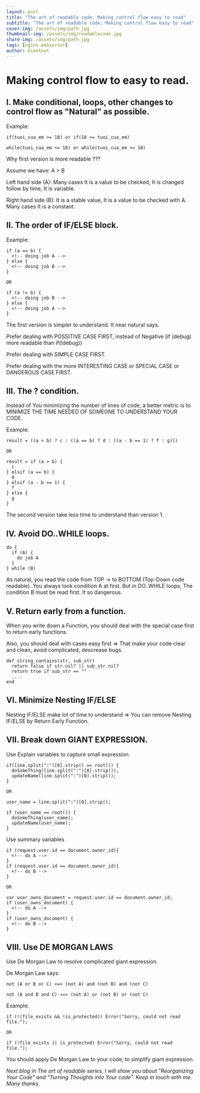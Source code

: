 ```yaml
---
layout: post
title: "The art of readable code: Making control flow easy to read"
subtitle: "The art of readable code: Making control flow easy to read"
cover-img: /assets/img/path.jpg
thumbnail-img: /assets/img/readablecode.jpg
share-img: /assets/img/path.jpg
tags: [nginx webserver]
author: kieetnvt
---
```



# Making control flow to easy to read.

## I. Make conditional, loops, other changes to control flow as "Natural" as possible.

Example:

```
if(tuoi_cua_em >= 18) or if(18 >= tuoi_cua_em)

while(tuoi_cua_em <= 18) or while(tuoi_cua_em >= 18)
```

Why first version is more readable ???

Assume we have: A > B

Left hand side (A): Many cases It is a value to be checked, It is changed follow by time, It is variable.

Right hand side (B): It is a stable value, It is a value to be checked with A. Many cases It is a constant.

## II. The order of IF/ELSE block.

Example:

```
if (a == b) {
  <!-- doing job A -->
} else {
  <!-- doing job B -->
}

OR

if (a != b) {
  <!-- doing job B -->
} else {
  <!-- doing job A -->
}
```

The first version is simpler to understand. It near natural says.

Prefer dealing with POSSITIVE CASE FIRST, instead of Negative (if (debug) more readable than if(!debug))

Prefer dealing with SIMPLE CASE FIRST.

Prefer dealing with the more INTERESTING CASE or SPECIAL CASE or DANGEROUS CASE FIRST.

## III. The ? condition.

Instead of You minimizing the number of lines of code, a better metric is to MINIMIZE THE TIME NEEDED OF SOMEONE TO UNDERSTAND YOUR CODE.

Example:

```
result = ((a > b) ? c : ((a == b) ? d : ((a - b == 1) ? f : g)))

OR

result = if (a > b) {
  c
} elsif (a == b) {
  d
} elsif (a - b == 1) {
  f
} else {
  g
}
```

The second version take less time to understand than version 1.

## IV. Avoid DO..WHILE loops.

```
do {
  if (A) {
    do job A
  }
} while (B)
```

As natural, you read the code from TOP -> to BOTTOM (Top-Down code readable). You always look condition A at first. But in DO..WHILE loops, The condition B must be read first. It so dangerous.

## V. Return early from a function.

When you write down a Function, you should deal with the special case first to return early functions.

Also, you should deal with cases easy first => That make your code clear and clean, avoid complicated, descrease bugs.

```
def string_contains(str, sub_str)
  return false if str.nil? || sub_str.nil?
  return true if sub_str == ""
  ....
end
```

## VI. Minimize Nesting IF/ELSE

Nesting IF/ELSE make lot of time to understand => You can remove Nesting IF/ELSE by Return Early Function.

## VII. Break down GIANT EXPRESSION.

Use Explain variables to capture small expression.

```
if(line.split(":")[0].strip() == root()) {
  doSomeThing(line.split(":")[0].strip());
  updateName(line.split(":")[0].strip());
}

OR

user_name = line.split(":")[0].strip();

if (user_name == root()) {
  doSomeThing(user_name);
  updateName(user_name);
}
```

Use summary variables

```
if (request.user.id == document.owner_id){
  <!-- do A -->
}
if (request.user.id == document.owner_id){
  <!-- do B -->
}

OR

var user_owns_document = request.user.id == document.owner_id;
if (user_owns_document) {
  <!-- do A -->
}
if (user_owns_document) {
  <!-- do B -->
}
```

## VIII. Use DE MORGAN LAWS

Use De Morgan Law to resolve complicated giant expression.

De Morgan Law says:

```
not (A or B or C) <=> (not A) and (not B) and (not C)

not (A and B and C) <=> (not A) or (not B) or (not C)
```

Example:

```
if (!(file_exists && !is_protected)) Error("Sorry, could not read file.");

OR

if (!file_exists || is_protected) Error("Sorry, could not read file.");
```

You should apply De Morgan Law to your code, to simplify giant expression.

_Next blog in The art of readable series, I will show you about "Reorganizing Your Code" and "Turning Thoughts into Your code". Keep in touch with me. Many thanks._